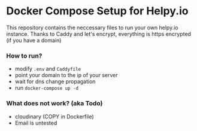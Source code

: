 # Docker Compose Setup for Helpy.io

This repository contains the neccessary files to run your own helpy.io instance. Thanks to Caddy and let's encrypt, everything is https encrypted (if you have a domain)

### How to run?
- modify `.env` and `Caddyfile`
- point your domain to the ip of your server
- wait for dns change propagation
- run `docker-compose up -d`

### What does not work? (aka Todo)
- cloudinary (COPY in Dockerfile)
- Email is untested
